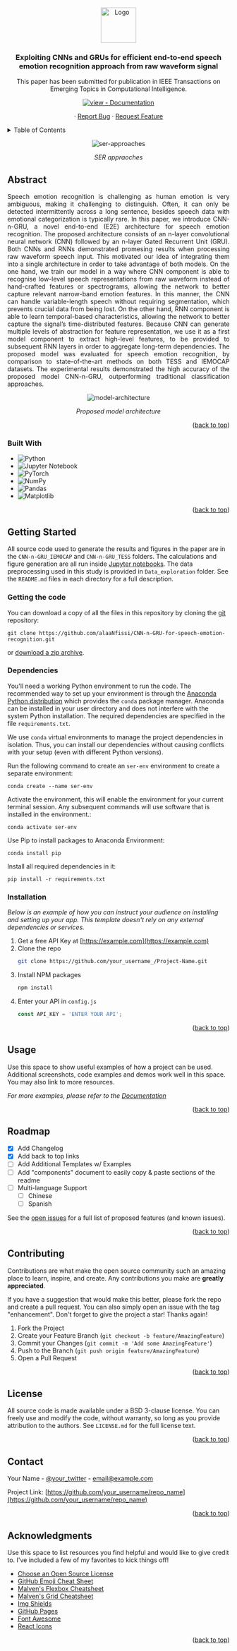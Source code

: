 <a name="readme-top"></a>

<!-- PROJECT LOGO -->
<br />

<div align="center">
  <a href="https://github.com/alaaNfissi/CNN-n-GRU-for-speech-emotion-recognition">
    <img src="images/logo.png" alt="Logo" width="80" height="80">
  </a>

  <h3 align="center">Exploiting CNNs and GRUs for efficient end-to-end speech emotion recognition approach from raw waveform signal</h3>

  <p align="center">
    This paper has been submitted for publication in IEEE Transactions on Emerging Topics in Computational Intelligence.
    <br />
   </p>
   <!-- <a href="https://github.com/alaaNfissi/CNN-n-GRU-for-speech-emotion-recognition"><strong>Explore the docs »</strong></a> -->
</div>
   

  
<div align="center">

[![view - Documentation](https://img.shields.io/badge/view-Documentation-blue?style=for-the-badge)](https://github.com/alaaNfissi/CNN-n-GRU-for-speech-emotion-recognition/#readme "Go to project documentation")

</div>  


<div align="center">
    <p align="center">
    ·
    <a href="https://github.com/alaaNfissi/CNN-n-GRU-for-speech-emotion-recognition">Report Bug</a>
    ·
    <a href="https://github.com/alaaNfissi/CNN-n-GRU-for-speech-emotion-recognition">Request Feature</a>
  </p>
</div>



<!-- TABLE OF CONTENTS -->
<details>
  <summary>Table of Contents</summary>
  <ol>
    <li>
      <a href="#abstract">Abstract</a>
      <ul>
        <li><a href="#built-with">Built With</a></li>
      </ul>
    </li>
    <li>
      <a href="#getting-started">Getting Started</a>
      <ul>
        <li><a href="#prerequisites">Prerequisites</a></li>
        <li><a href="#installation">Installation</a></li>
      </ul>
    </li>
    <li><a href="#usage">Usage</a></li>
    <li><a href="#roadmap">Roadmap</a></li>
    <li><a href="#contributing">Contributing</a></li>
    <li><a href="#license">License</a></li>
    <li><a href="#contact">Contact</a></li>
    <li><a href="#acknowledgments">Acknowledgments</a></li>
  </ol>
</details>

<div align="center">
  
![ser-approaches][ser-approaches]
  
*SER appraoches*
  
</div> 

<!-- ABSTRACT -->
## Abstract

<p align="justify"> Speech emotion recognition is challenging as human emotion is very ambiguous, making it challenging to distinguish. Often, it can only be detected intermittently across a long sentence, besides speech data with emotional categorization is typically rare.
In this paper, we introduce CNN-n-GRU, a novel end-to-end (E2E) architecture for speech emotion recognition. The proposed architecture consists of an n-layer convolutional neural network (CNN) followed by an n-layer Gated Recurrent Unit (GRU). Both CNNs and RNNs demonstrated promesing results when processing raw waveform speech input. This motivated our idea of integrating them into a single architecture in order to take advantage of both models. On the one hand, we train our model in a way where CNN component is able to recognise low-level speech representations from raw waveform instead of hand-crafted features or spectrograms, allowing the network to better capture relevant narrow-band emotion features. In this manner, the CNN can handle variable-length speech without requiring segmentation, which prevents crucial data from being lost. On the other hand, RNN component is able to learn temporal-based characteristics, allowing the network to better capture the signal’s time-distributed features. Because CNN can generate multiple levels of abstraction for feature representation, we use it as a first model component to extract high-level features, to be provided to subsequent RNN layers in order to aggregate long-term dependencies. The proposed model was evaluated for speech emotion recognition, by comparison to state-of-the-art methods on both TESS and IEMOCAP datasets. The experimental results demonstrated the high accuracy of the proposed model CNN-n-GRU, outperforming traditional classification approaches. </p>

<div align="center">
  
![model-architecture][model-architecture]
  
*Proposed model architecture*
  
</div>

<p align="right">(<a href="#readme-top">back to top</a>)</p>



### Built With
* ![Python](https://img.shields.io/badge/python-3670A0?style=for-the-badge&logo=python&logoColor=ffdd54)
* ![Jupyter Notebook](https://img.shields.io/badge/jupyter-%23FA0F00.svg?style=for-the-badge&logo=jupyter&logoColor=white)
* ![PyTorch](https://img.shields.io/badge/PyTorch-%23EE4C2C.svg?style=for-the-badge&logo=PyTorch&logoColor=white)
* ![NumPy](https://img.shields.io/badge/numpy-%23013243.svg?style=for-the-badge&logo=numpy&logoColor=white)
* ![Pandas](https://img.shields.io/badge/pandas-%23150458.svg?style=for-the-badge&logo=pandas&logoColor=white)
* ![Matplotlib](https://img.shields.io/badge/Matplotlib-%23ffffff.svg?style=for-the-badge&logo=Matplotlib&logoColor=black)

<p align="right">(<a href="#readme-top">back to top</a>)</p>



<!-- GETTING STARTED -->
## Getting Started
<p align="justify">
  
All source code used to generate the results and figures in the paper are in
the `CNN-n-GRU_IEMOCAP` and `CNN-n-GRU_TESS` folders.
The calculations and figure generation are all run inside
[Jupyter notebooks](http://jupyter.org/).
The data preprocessing used in this study is provided in `Data_exploration` folder.
See the `README.md` files in each directory for a full description.
  
</p>

### Getting the code

You can download a copy of all the files in this repository by cloning the
[git](https://git-scm.com/) repository:

    git clone https://github.com/alaaNfissi/CNN-n-GRU-for-speech-emotion-recognition.git

or [download a zip archive](https://github.com/alaaNfissi/CNN-n-GRU-for-speech-emotion-recognition/archive/refs/heads/main.zip).

### Dependencies

<p align="center">

You'll need a working Python environment to run the code.
The recommended way to set up your environment is through the
[Anaconda Python distribution](https://www.anaconda.com/download/) which
provides the `conda` package manager.
Anaconda can be installed in your user directory and does not interfere with
the system Python installation.
The required dependencies are specified in the file `requirements.txt`.

We use `conda` virtual environments to manage the project dependencies in
isolation.
Thus, you can install our dependencies without causing conflicts with your
setup (even with different Python versions).

Run the following command to create an `ser-env` environment to create a separate environment:

    conda create --name ser-env

Activate the environment, this will enable the environment for your current terminal session. Any subsequent commands will use software that is installed in the environment.:

    conda activate ser-env
  
Use Pip to install packages to Anaconda Environment:

    conda install pip
  
Install all required dependencies in it:

    pip install -r requirements.txt

</p>

### Installation

_Below is an example of how you can instruct your audience on installing and setting up your app. This template doesn't rely on any external dependencies or services._

1. Get a free API Key at [https://example.com](https://example.com)
2. Clone the repo
   ```sh
   git clone https://github.com/your_username_/Project-Name.git
   ```
3. Install NPM packages
   ```sh
   npm install
   ```
4. Enter your API in `config.js`
   ```js
   const API_KEY = 'ENTER YOUR API';
   ```

<p align="right">(<a href="#readme-top">back to top</a>)</p>



<!-- USAGE EXAMPLES -->
## Usage

Use this space to show useful examples of how a project can be used. Additional screenshots, code examples and demos work well in this space. You may also link to more resources.

_For more examples, please refer to the [Documentation](https://example.com)_

<p align="right">(<a href="#readme-top">back to top</a>)</p>



<!-- ROADMAP -->
## Roadmap

- [x] Add Changelog
- [x] Add back to top links
- [ ] Add Additional Templates w/ Examples
- [ ] Add "components" document to easily copy & paste sections of the readme
- [ ] Multi-language Support
    - [ ] Chinese
    - [ ] Spanish

See the [open issues](https://github.com/othneildrew/Best-README-Template/issues) for a full list of proposed features (and known issues).

<p align="right">(<a href="#readme-top">back to top</a>)</p>



<!-- CONTRIBUTING -->
## Contributing

Contributions are what make the open source community such an amazing place to learn, inspire, and create. Any contributions you make are **greatly appreciated**.

If you have a suggestion that would make this better, please fork the repo and create a pull request. You can also simply open an issue with the tag "enhancement".
Don't forget to give the project a star! Thanks again!

1. Fork the Project
2. Create your Feature Branch (`git checkout -b feature/AmazingFeature`)
3. Commit your Changes (`git commit -m 'Add some AmazingFeature'`)
4. Push to the Branch (`git push origin feature/AmazingFeature`)
5. Open a Pull Request

<p align="right">(<a href="#readme-top">back to top</a>)</p>



<!-- LICENSE -->
## License

All source code is made available under a BSD 3-clause license. You can freely
use and modify the code, without warranty, so long as you provide attribution
to the authors. See `LICENSE.md` for the full license text.

<p align="right">(<a href="#readme-top">back to top</a>)</p>



<!-- CONTACT -->
## Contact

Your Name - [@your_twitter](https://twitter.com/your_username) - email@example.com

Project Link: [https://github.com/your_username/repo_name](https://github.com/your_username/repo_name)

<p align="right">(<a href="#readme-top">back to top</a>)</p>



<!-- ACKNOWLEDGMENTS -->
## Acknowledgments

Use this space to list resources you find helpful and would like to give credit to. I've included a few of my favorites to kick things off!

* [Choose an Open Source License](https://choosealicense.com)
* [GitHub Emoji Cheat Sheet](https://www.webpagefx.com/tools/emoji-cheat-sheet)
* [Malven's Flexbox Cheatsheet](https://flexbox.malven.co/)
* [Malven's Grid Cheatsheet](https://grid.malven.co/)
* [Img Shields](https://shields.io)
* [GitHub Pages](https://pages.github.com)
* [Font Awesome](https://fontawesome.com)
* [React Icons](https://react-icons.github.io/react-icons/search)

<p align="right">(<a href="#readme-top">back to top</a>)</p>



<!-- MARKDOWN LINKS & IMAGES -->
<!-- https://www.markdownguide.org/basic-syntax/#reference-style-links -->
[contributors-shield]: https://img.shields.io/github/contributors/othneildrew/Best-README-Template.svg?style=for-the-badge
[contributors-url]: https://github.com/othneildrew/Best-README-Template/graphs/contributors
[forks-shield]: https://img.shields.io/github/forks/othneildrew/Best-README-Template.svg?style=for-the-badge
[forks-url]: https://github.com/othneildrew/Best-README-Template/network/members
[stars-shield]: https://img.shields.io/github/stars/othneildrew/Best-README-Template.svg?style=for-the-badge
[stars-url]: https://github.com/othneildrew/Best-README-Template/stargazers
[issues-shield]: https://img.shields.io/github/issues/othneildrew/Best-README-Template.svg?style=for-the-badge
[issues-url]: https://github.com/othneildrew/Best-README-Template/issues
[license-shield]: https://img.shields.io/github/license/othneildrew/Best-README-Template.svg?style=for-the-badge
[license-url]: https://github.com/othneildrew/Best-README-Template/blob/master/LICENSE.txt
[linkedin-shield]: https://img.shields.io/badge/-LinkedIn-black.svg?style=for-the-badge&logo=linkedin&colorB=555
[linkedin-url]: https://linkedin.com/in/othneildrew
[ser-approaches]: images/ser_aproaches.png
[model-architecture]: images/model_architecture.png


[anaconda.com]: https://anaconda.org/conda-forge/mlconjug/badges/version.svg
[anaconda-url]: https://anaconda.org/conda-forge/mlconjug

[React.js]: https://img.shields.io/badge/React-20232A?style=for-the-badge&logo=react&logoColor=61DAFB
[React-url]: https://reactjs.org/
[Vue.js]: https://img.shields.io/badge/Vue.js-35495E?style=for-the-badge&logo=vuedotjs&logoColor=4FC08D
[Vue-url]: https://vuejs.org/
[Angular.io]: https://img.shields.io/badge/Angular-DD0031?style=for-the-badge&logo=angular&logoColor=white
[Angular-url]: https://angular.io/
[Svelte.dev]: https://img.shields.io/badge/Svelte-4A4A55?style=for-the-badge&logo=svelte&logoColor=FF3E00
[Svelte-url]: https://svelte.dev/
[Laravel.com]: https://img.shields.io/badge/Laravel-FF2D20?style=for-the-badge&logo=laravel&logoColor=white
[Laravel-url]: https://laravel.com
[Bootstrap.com]: https://img.shields.io/badge/Bootstrap-563D7C?style=for-the-badge&logo=bootstrap&logoColor=white
[Bootstrap-url]: https://getbootstrap.com
[JQuery.com]: https://img.shields.io/badge/jQuery-0769AD?style=for-the-badge&logo=jquery&logoColor=white
[JQuery-url]: https://jquery.com 
